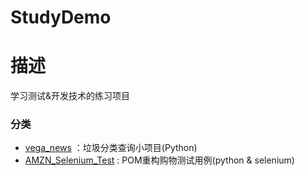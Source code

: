 # StudyDemo

# 描述
学习测试&开发技术的练习项目

### 分类
* [vega_news](//github.com/felixzfq/StudyDemo/tree/vega_news)
：垃圾分类查询小项目(Python)
* [AMZN_Selenium_Test](//github.com/felixzfq/StudyDemo/tree/AMZN_Selenium_Test)
: POM重构购物测试用例(python & selenium)